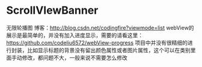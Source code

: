 # ScrollVIewBanner
无限轮播图
博客：http://blog.csdn.net/codingfire?viewmode=list
webView的展示是最简单的，并没有加入进度显示，需要的请看这里：https://github.com/codeliu6572/webView-progress
项目中并没有很精细的进行封装，比如显示标题的背景没有留出颜色属性或者图片属性，这个可以在类别里面手动修改，都问题不大，一般来说不需要怎么修改


